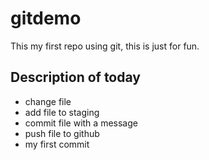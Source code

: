 # gitdemo
This my first repo using git, this is just for fun.

## Description of today
* change file
* add file to staging
* commit file with a message
* push file to github
* my first commit
